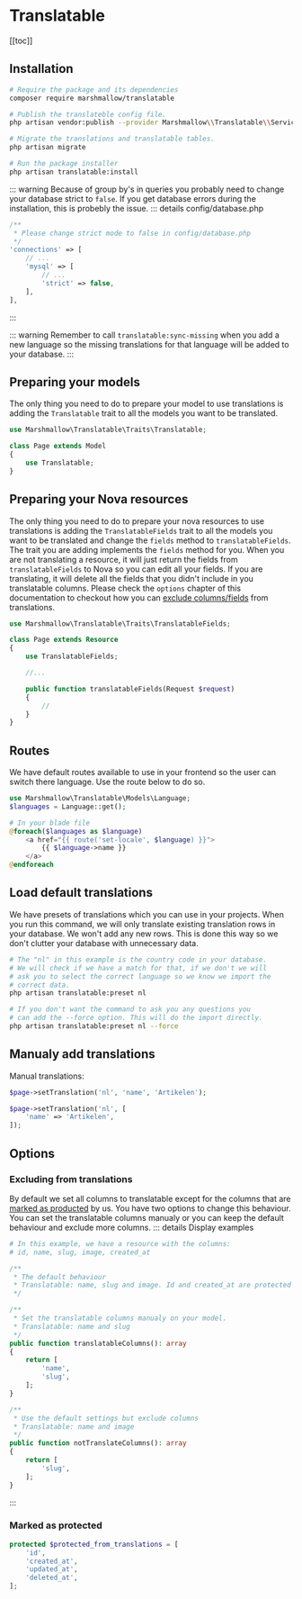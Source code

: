 # Translatable

[[toc]]

## Installation
```bash
# Require the package and its dependencies
composer require marshmallow/translatable

# Publish the translateble config file.
php artisan vendor:publish --provider Marshmallow\\Translatable\\ServiceProvider

# Migrate the translations and translatable tables.
php artisan migrate

# Run the package installer
php artisan translatable:install
```

::: warning
Because of group by's in queries you probably need to change your database strict to `false`. If you get database errors during the installation, this is probebly the issue.
::: details config/database.php
```php
/**
 * Please change strict mode to false in config/database.php
 */
'connections' => [
	// ...
	'mysql' => [
		// ...
	    'strict' => false,
	],
],
```
:::

::: warning
Remember to call `translatable:sync-missing` when you add a new language so the missing translations for that language will be added to your database.
:::

## Preparing your models
The only thing you need to do to prepare your model to use translations is adding the `Translatable` trait to all the models you want to be translated.

```php
use Marshmallow\Translatable\Traits\Translatable;

class Page extends Model
{
	use Translatable;
}
```

## Preparing your Nova resources
The only thing you need to do to prepare your nova resources to use translations is adding the `TranslatableFields` trait to all the models you want to be translated and change the `fields` method to `translatableFields`. The trait you are adding implements the `fields` method for you. When you are not translating a resource, it will just return the fields from `translatableFields` to Nova so you can edit all your fields. If you are translating, it will delete all the fields that you didn't include in you translatable columns. Please check the `options` chapter of this documentation to checkout how you can [exclude columns/fields](#excluding-from-translations) from translations.

```php
use Marshmallow\Translatable\Traits\TranslatableFields;

class Page extends Resource
{
	use TranslatableFields;

	//...

	public function translatableFields(Request $request)
    {
    	//
    }
}
```
## Routes
We have default routes available to use in your frontend so the user can switch there language. Use the route below to do so.
```php
use Marshmallow\Translatable\Models\Language;
$languages = Language::get();

# In your blade file
@foreach($languages as $language)
	<a href="{{ route('set-locale', $language) }}">
		{{ $language->name }}
	</a>
@endforeach
```

## Load default translations
We have presets of translations which you can use in your projects. When you run this command, we will only translate existing translation rows in your database. We won't add any new rows. This is done this way so we don't clutter your database with unnecessary data.

```bash
# The "nl" in this example is the country code in your database.
# We will check if we have a match for that, if we don't we will
# ask you to select the correct language so we know we import the
# correct data.
php artisan translatable:preset nl

# If you don't want the command to ask you any questions you
# can add the --force option. This will do the import directly.
php artisan translatable:preset nl --force
```

## Manualy add translations
Manual translations:
```php
$page->setTranslation('nl', 'name', 'Artikelen');

$page->setTranslation('nl', [
	'name' => 'Artikelen',
]);
```

## Options
### Excluding from translations
By default we set all columns to translatable except for the columns that are [marked as producted](#marked-as-protected) by us. You have two options to change this behaviour. You can set the translatable columns manualy or you can keep the default behaviour and exclude more columns.
::: details Display examples
```php
# In this example, we have a resource with the columns:
# id, name, slug, image, created_at

/**
 * The default behaviour
 * Translatable: name, slug and image. Id and created_at are protected by default
 */

/**
 * Set the translatable columns manualy on your model.
 * Translatable: name and slug
 */
public function translatableColumns(): array
{
    return [
        'name',
		'slug',
    ];
}

/**
 * Use the default settings but exclude columns
 * Translatable: name and image
 */
public function notTranslateColumns(): array
{
    return [
	    'slug',
	];
}
```
:::


### Marked as protected
```php
protected $protected_from_translations = [
	'id',
	'created_at',
	'updated_at',
	'deleted_at',
];
```

<EditOnGithub repo_name="packages" edit_url="nova/translatable.md"/>
